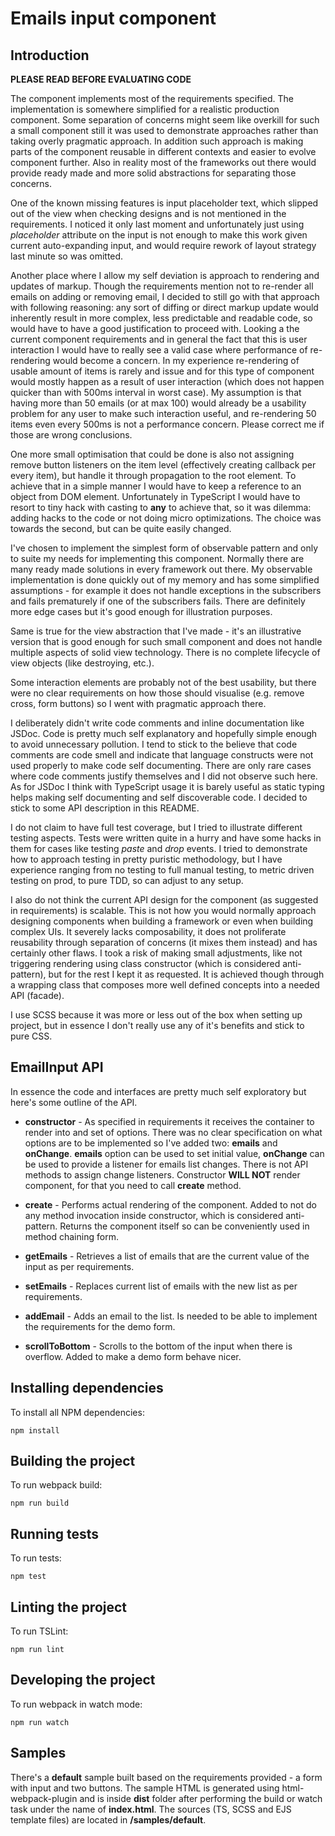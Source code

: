 # Emails input component

## Introduction

**PLEASE READ BEFORE EVALUATING CODE**

The component implements most of the requirements specified. The implementation is somewhere simplified for a realistic
production component. Some separation of concerns might seem like overkill for such a small component still it was used
to demonstrate approaches rather than taking overly pragmatic approach. In addition such approach is making parts of the
component reusable in different contexts and easier to evolve component further. Also in reality most of the frameworks
out there would provide ready made and more solid abstractions for separating those concerns.
 
One of the known missing features is input placeholder text, which slipped out of the view when checking designs and 
is not mentioned in the requirements. I noticed it only last moment and unfortunately just using *placeholder* attribute 
on the input is not enough to make this work given current auto-expanding input, and would require rework of layout 
strategy last minute so was omitted.

Another place where I allow my self deviation is approach to rendering and updates of markup. Though the requirements
mention not to re-render all emails on adding or removing email, I decided to still go with that approach with following
reasoning: any sort of diffing or direct markup update would inherently result in more complex, less predictable and 
readable code, so would have to have a good justification to proceed with. Looking a the current component requirements
and in general the fact that this is user interaction I would have to really see a valid case where performance of 
re-rendering would become a concern. In my experience re-rendering of usable amount of items is rarely and issue and 
for this type of component would mostly happen as a result of user interaction (which does not happen quicker than with
500ms interval in worst case). My assumption is that having more than 50 emails (or at max 100) would already be a usability
problem for any user to make such interaction useful, and re-rendering 50 items even every 500ms is not a performance
concern. Please correct me if those are wrong conclusions.

One more small optimisation that could be done is also not assigning remove button listeners on the item level (effectively
creating callback per every item), but handle it through propagation to the root element. To achieve that in a simple 
manner I would have to keep a reference to an object from DOM element. Unfortunately in TypeScript I would have to 
resort to tiny hack with casting to **any** to achieve that, so it was dilemma: adding hacks to the code or not doing
micro optimizations. The choice was towards the second, but can be quite easily changed.

I've chosen to implement the simplest form of observable pattern and only to suite my needs for implementing this
component. Normally there are many ready made solutions in every framework out there. My observable implementation
is done quickly out of my memory and has some simplified assumptions - for example it does not handle exceptions in
the subscribers and fails prematurely if one of the subscribers fails. There are definitely more edge cases but it's
good enough for illustration purposes.

Same is true for the view abstraction that I've made - it's an illustrative version that is good enough for such small
component and does not handle multiple aspects of solid view technology. There is no complete lifecycle of view objects
(like destroying, etc.).

Some interaction elements are probably not of the best usability, but there were no clear requirements on how those
should visualise (e.g. remove cross, form buttons) so I went with pragmatic approach there.

I deliberately didn't write code comments and inline documentation like JSDoc. Code is pretty much self explanatory
and hopefully simple enough to avoid unnecessary pollution. I tend to stick to the believe that code comments are code
smell and indicate that language constructs were not used properly to make code self documenting. There are only rare
cases where code comments justify themselves and I did not observe such here. As for JSDoc I think with TypeScript usage
it is barely useful as static typing helps making self documenting and self discoverable code. I decided to stick to 
some API description in this README.

I do not claim to have full test coverage, but I tried to illustrate different testing aspects. Tests were written 
quite in a hurry and have some hacks in them for cases like testing *paste* and *drop* events. I tried to demonstrate
how to approach testing in pretty puristic methodology, but I have experience ranging from no testing to full manual
testing, to metric driven testing on prod, to pure TDD, so can adjust to any setup.

I also do not think the current API design for the component (as suggested in requirements) is scalable. This is not how
you would normally approach designing components when building a framework or even when building complex UIs. It severely
lacks composability, it does not proliferate reusability through separation of concerns (it mixes them instead) and has
certainly other flaws. I took a risk of making small adjustments, like not triggering rendering using class constructor
(which is considered anti-pattern), but for the rest I kept it as requested. It is achieved though through a wrapping
class that composes more well defined concepts into a needed API (facade).

I use SCSS because it was more or less out of the box when setting up project, but in essence I don't really use any of
it's benefits and stick to pure CSS.

## EmailInput API

In essence the code and interfaces are pretty much self exploratory but here's some outline of the API.

 * **constructor** - As specified in requirements it receives the container to render into and set of options. There was
 no clear specification on what options are to be implemented so I've added two: **emails** and **onChange**. **emails**
 option can be used to set initial value, **onChange** can be used to provide a listener for emails list changes. There
 is not API methods to assign change listeners. Constructor **WILL NOT** render component, for that you need to call
 **create** method.
 
 * **create** - Performs actual rendering of the component. Added to not do any method invocation inside constructor,
 which is considered anti-pattern. Returns the component itself so can be conveniently used in method chaining form.
 
 * **getEmails** - Retrieves a list of emails that are the current value of the input as per requirements.
 
 * **setEmails** - Replaces current list of emails with the new list as per requirements.
 
 * **addEmail** - Adds an email to the list. Is needed to be able to implement the requirements for the demo form.
 
 * **scrollToBottom** - Scrolls to the bottom of the input when there is overflow. Added to make a demo form behave nicer.

## Installing dependencies

To install all NPM dependencies:

```
npm install
```

## Building the project

To run webpack build:

```
npm run build
```

## Running tests

To run tests:

```
npm test
```

## Linting the project

To run TSLint:

```
npm run lint
```

## Developing the project

To run webpack in watch mode:

```
npm run watch
```

## Samples

There's a **default** sample built based on the requirements provided - a form with input and two buttons. The sample
HTML is generated using html-webpack-plugin and is inside **dist** folder after performing the build or watch task under
the name of **index.html**. The sources (TS, SCSS and EJS template files) are located in **/samples/default**.
